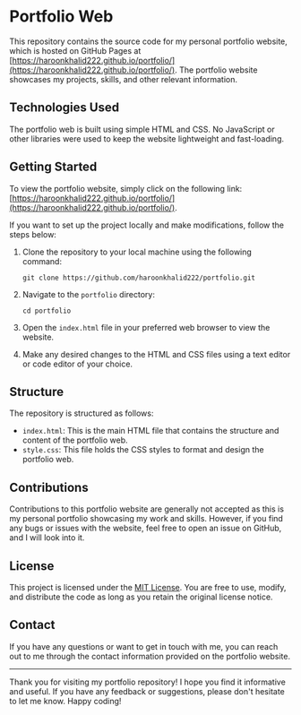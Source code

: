 # Portfolio Web



This repository contains the source code for my personal portfolio website, which is hosted on GitHub Pages at [https://haroonkhalid222.github.io/portfolio/](https://haroonkhalid222.github.io/portfolio/). The portfolio website showcases my projects, skills, and other relevant information.

## Technologies Used

The portfolio web is built using simple HTML and CSS. No JavaScript or other libraries were used to keep the website lightweight and fast-loading.

## Getting Started

To view the portfolio website, simply click on the following link: [https://haroonkhalid222.github.io/portfolio/](https://haroonkhalid222.github.io/portfolio/).

If you want to set up the project locally and make modifications, follow the steps below:

1. Clone the repository to your local machine using the following command:

   ```
   git clone https://github.com/haroonkhalid222/portfolio.git
   ```

2. Navigate to the `portfolio` directory:

   ```
   cd portfolio
   ```

3. Open the `index.html` file in your preferred web browser to view the website.

4. Make any desired changes to the HTML and CSS files using a text editor or code editor of your choice.

## Structure

The repository is structured as follows:

- `index.html`: This is the main HTML file that contains the structure and content of the portfolio web.
- `style.css`: This file holds the CSS styles to format and design the portfolio web.

## Contributions

Contributions to this portfolio website are generally not accepted as this is my personal portfolio showcasing my work and skills. However, if you find any bugs or issues with the website, feel free to open an issue on GitHub, and I will look into it.

## License

This project is licensed under the [MIT License](LICENSE.md). You are free to use, modify, and distribute the code as long as you retain the original license notice.

## Contact

If you have any questions or want to get in touch with me, you can reach out to me through the contact information provided on the portfolio website.

---

Thank you for visiting my portfolio repository! I hope you find it informative and useful. If you have any feedback or suggestions, please don't hesitate to let me know. Happy coding!
